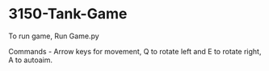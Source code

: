 # 3150-Tank-Game

To run game, Run Game.py

Commands - Arrow keys for movement, Q to rotate left and E to rotate right, A to autoaim.
